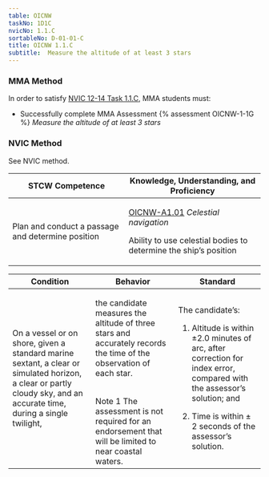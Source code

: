 ```yaml
---
table: OICNW
taskNo: 1D1C
nvicNo: 1.1.C 
sortableNo: D-01-01-C
title: OICNW 1.1.C 
subtitle:  Measure the altitude of at least 3 stars
---
```



### MMA Method

In order to satisfy  [NVIC 12-14  Task  1.1.C]({{site.baseurl}}/assets/images/nvic-12-14.pdf), MMA students must:

* Successfully complete MMA Assessment {% assessment OICNW-1-1G %} *Measure the altitude of at least 3 stars*


### NVIC Method

<a onclick="togglevisibility('nvic_methods')" >See NVIC method.</a>

<div id='nvic_methods' class='hide'>

<table>
<thead>
<tr>
<th class='forty'> STCW Competence </th>
<th class='sixty'> Knowledge, Understanding, and Proficiency </th>
</tr>
</thead>




<tbody>
<tr><td markdown='1'>

Plan and conduct a passage and determine position

</td><td markdown='1'>

[OICNW-A1.01]({{site.baseurl}}/tables/21.html#OICNW-A1.01) *Celestial navigation*
 
Ability to use celestial bodies to determine the ship’s position

</td></tr>


</tbody>
</table>


<table>
<thead>
<tr><th class='twenty'>  Condition </th><th class='twenty'> Behavior </th><th  class='sixty'>Standard </th></tr>
</thead>
<tbody >



<tr><td markdown='1'>

On a vessel or on shore, given a standard marine sextant, a clear or simulated horizon, a clear or partly cloudy sky, and an accurate time, during a single twilight,

</td><td markdown='1'>

the candidate measures the altitude of three stars and accurately records the time of the observation of each star.

<br>

<div class="tooltip">Note 1
<span class="tooltiptext">
The assessment is not required for an endorsement that will be limited to near coastal waters.
</span>
</div>


</td><td markdown='1'>

The candidate’s:

1. Altitude is within ±2.0 minutes of arc, after correction for index error, compared with the assessor’s solution; and

2. Time is within ± 2 seconds of the assessor’s solution.

</td></tr>
</tbody>
</table>
</div>
